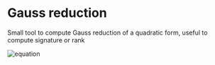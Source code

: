 # Gauss reduction
Small tool to compute Gauss reduction of a quadratic form, useful to compute signature or rank

![equation](http://latex.codecogs.com/gif.latex?x_0^2+2x_1^2-6x_0x_1=\left(x_0-3x_1\right)^2-7x_1^2)
